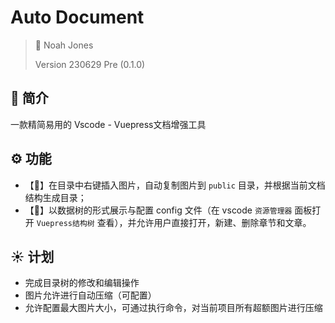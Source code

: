 # Auto Document <!-- omit in toc -->

> 🍉 Noah Jones
>
> Version 230629 Pre (0.1.0)

## 🍵 简介

一款精简易用的 Vscode - Vuepress文档增强工具

## ⚙️ 功能

- 【🌻】在目录中右键插入图片，自动复制图片到 `public` 目录，并根据当前文档结构生成目录；
- 【🌹】以数据树的形式展示与配置 config 文件（在 vscode `资源管理器` 面板打开 `Vuepress结构树` 查看），并允许用户直接打开，新建、删除章节和文章。

## ☀️ 计划

- 完成目录树的修改和编辑操作
- 图片允许进行自动压缩（可配置）
- 允许配置最大图片大小，可通过执行命令，对当前项目所有超额图片进行压缩
